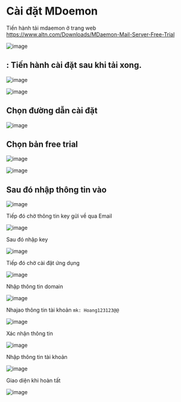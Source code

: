 # Cài đặt MDoemon
Tiến hành tải mdaemon ở trang web
https://www.altn.com/Downloads/MDaemon-Mail-Server-Free-Trial

![image](https://user-images.githubusercontent.com/105496635/186854812-b35293c7-5858-4f2e-959b-95cab1f2cac2.png)

## : Tiến hành cài đặt sau khi tải xong.

![image](https://user-images.githubusercontent.com/95491130/185272773-8b082093-c143-489e-ac95-1cc465f2d0e1.png)

![image](https://user-images.githubusercontent.com/95491130/185272787-89f39aaf-a395-49dc-963d-5a8245535792.png)

## Chọn đường dẫn cài đặt

![image](https://user-images.githubusercontent.com/95491130/185272807-76e33770-3c8c-4739-881f-b350bdfb3055.png)

## Chọn bản free trial

![image](https://user-images.githubusercontent.com/95491130/185272827-29fd3422-d77e-4734-a114-1557447b561a.png)

![image](https://user-images.githubusercontent.com/95491130/185272845-6a319e2c-5756-491c-be4f-9da7f026a1a3.png)
## Sau đó nhập thông tin vào 

![image](https://user-images.githubusercontent.com/105496635/186855338-992991d8-7452-41dd-9999-53389a578ddd.png)

 Tiếp đó chờ thông tin key gửi về qua Email 

![image](https://user-images.githubusercontent.com/105496635/186856036-619b7bf7-69c9-462a-bbb5-7c3c0e5e8d75.png)

Sau đó nhập key

![image](https://user-images.githubusercontent.com/105496635/186856614-96b6277f-1dd3-41cc-a419-5a4dd9d0e350.png)

Tiếp đó chờ cài đặt ứng dụng

![image](https://user-images.githubusercontent.com/105496635/186856782-289f934d-32e3-40a1-9c69-032ccd192d34.png)


Nhập thông tin domain

![image](https://user-images.githubusercontent.com/105496635/186862025-e629be64-45b0-4aaf-b7ea-3b2c1d7e45c8.png) 

Nhajao thông tin tài khoản
`mk: Hoang123123@@`

![image](https://user-images.githubusercontent.com/105496635/186864343-fb82e264-d051-4881-80e2-872edc7b4220.png)


Xác nhận thông tin 

![image](https://user-images.githubusercontent.com/105496635/186867313-98c93e38-8a4e-4658-8ba1-35d9def92d1a.png)

Nhập thông tin tài khoản

![image](https://user-images.githubusercontent.com/105496635/186867577-b55d45f7-4f65-46ff-974c-9a69a922b3e2.png)


Giao diện khi hoàn tất

![image](https://user-images.githubusercontent.com/105496635/186867502-2fb8bab5-b8d6-4db9-93fc-01720a3f29ba.png)




